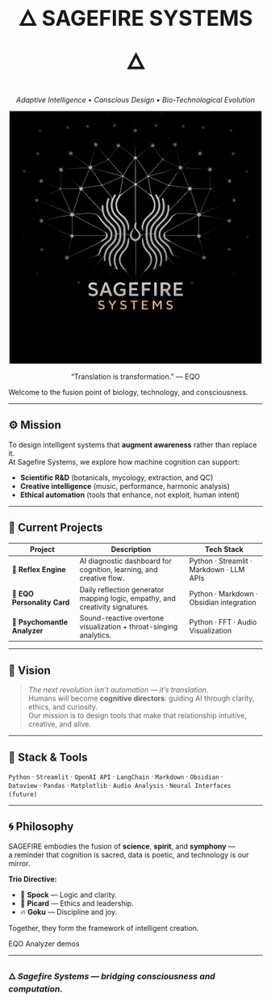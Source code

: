 
<h1 align="center" style="font-size: 3em;">🜂 SAGEFIRE SYSTEMS 🜂</h1>


<p align="center">
  <em>Adaptive Intelligence • Conscious Design • Bio-Technological Evolution</em>
</p>
<p align="center">
  <img src="https://github.com/SagefireSystems/SagefireSystems/blob/main/SageFire_EQO.jpg" width="500" alt="SAGEFIRE SYSTEMS">
</p>
<p align="center">
“Translation is transformation.” — EQO
</p>
Welcome to the fusion point of biology, technology, and consciousness.  

---

## ⚙️ Mission
To design intelligent systems that **augment awareness** rather than replace it.  
At Sagefire Systems, we explore how machine cognition can support:
- **Scientific R&D** (botanicals, mycology, extraction, and QC)
- **Creative intelligence** (music, performance, harmonic analysis)
- **Ethical automation** (tools that enhance, not exploit, human intent)

---

## 🧠 Current Projects

| Project | Description | Tech Stack |
|----------|--------------|-------------|
| 🔹 **Reflex Engine** | AI diagnostic dashboard for cognition, learning, and creative flow. | Python · Streamlit · Markdown · LLM APIs |
| 🔹 **EQO Personality Card** | Daily reflection generator mapping logic, empathy, and creativity signatures. | Python · Markdown · Obsidian integration |
| 🔹 **Psychomantle Analyzer** | Sound-reactive overtone visualization + throat-singing analytics. | Python · FFT · Audio Visualization |

---

## 🧩 Vision
> *The next revolution isn’t automation — it’s translation.*  
Humans will become **cognitive directors**: guiding AI through clarity, ethics, and curiosity.  
Our mission is to design tools that make that relationship intuitive, creative, and alive.

---

## 🔬 Stack & Tools
`Python` · `Streamlit` · `OpenAI API` · `LangChain` · `Markdown` · `Obsidian` ·  
`Dataview` · `Pandas` · `Matplotlib` · `Audio Analysis` · `Neural Interfaces (future)`

---

## 🌀 Philosophy
SAGEFIRE embodies the fusion of **science**, **spirit**, and **symphony** —  
a reminder that cognition is sacred, data is poetic, and technology is our mirror.  

**Trio Directive:**
- 🖖 **Spock** — Logic and clarity.  
- 🫡 **Picard** — Ethics and leadership.  
- 🔥 **Goku** — Discipline and joy.  

Together, they form the framework of intelligent creation.


EQO Analyzer demos  

---

### 🜂 *Sagefire Systems — bridging consciousness and computation.*






